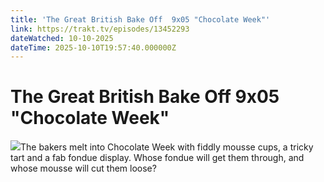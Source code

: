 ```yaml
---
title: 'The Great British Bake Off  9x05 "Chocolate Week"' 
link: https://trakt.tv/episodes/13452293
dateWatched: 10-10-2025
dateTime: 2025-10-10T19:57:40.000000Z
---
```

# The Great British Bake Off  9x05 "Chocolate Week"

![](https://walter-r2.trakt.tv/images/shows/000/174/953/fanarts/thumb/a6353b1acb.jpg)The bakers melt into Chocolate Week with fiddly mousse cups, a tricky tart and a fab fondue display. Whose fondue will get them through, and whose mousse will cut them loose?